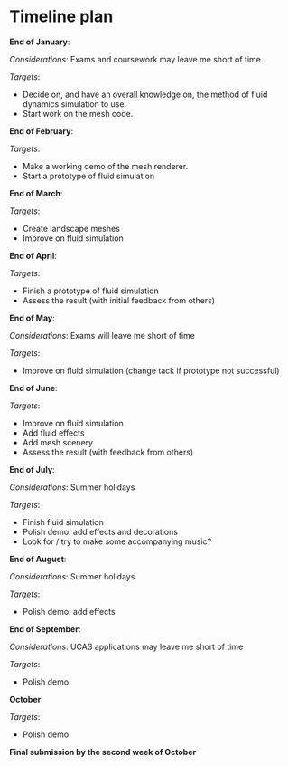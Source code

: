 Timeline plan
=============

**End of January**:

  *Considerations*:
  Exams and coursework may leave me short of time.

  *Targets*:
  * Decide on, and have an overall knowledge on, the method of fluid dynamics simulation to use.
  * Start work on the mesh code.


**End of February**:

  *Targets*:
  * Make a working demo of the mesh renderer.
  * Start a prototype of fluid simulation


**End of March**:

  *Targets*:
  * Create landscape meshes
  * Improve on fluid simulation


**End of April**:

  *Targets*:
  * Finish a prototype of fluid simulation
  * Assess the result (with initial feedback from others)


**End of May**:

  *Considerations*:
  Exams will leave me short of time

  *Targets*:
  * Improve on fluid simulation (change tack if prototype not successful)


**End of June**:

  *Targets*:
  * Improve on fluid simulation
  * Add fluid effects
  * Add mesh scenery
  * Assess the result (with feedback from others)


**End of July**:

  *Considerations*:
  Summer holidays

  *Targets*:
  * Finish fluid simulation
  * Polish demo: add effects and decorations
  * Look for / try to make some accompanying music?


**End of August**:

  *Considerations*:
  Summer holidays

  *Targets*:
  * Polish demo: add effects


**End of September**:

  *Considerations*:
  UCAS applications may leave me short of time

  *Targets*:
  * Polish demo


**October**:

  *Targets*:
  * Polish demo
 
**Final submission by the second week of October**
